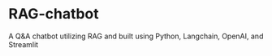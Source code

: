 # RAG-chatbot
A Q&amp;A chatbot utilizing RAG and built using Python, Langchain, OpenAI, and Streamlit
